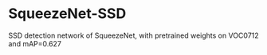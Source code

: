 # SqueezeNet-SSD
SSD detection network of SqueezeNet, with pretrained weights on VOC0712 and mAP=0.627
